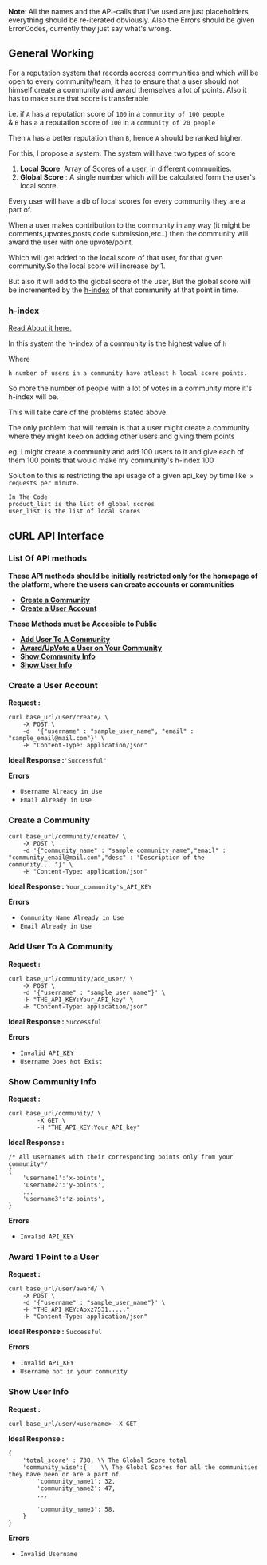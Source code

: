 **Note**: All the names and the API-calls that I've used are just placeholders, everything should be re-iterated obviously. Also the Errors should be given ErrorCodes, currently they just say what's wrong.

## General Working
For a reputation system that records accross communities and which will be open to every community/team, it has to ensure that a user should not himself create a community and award themselves a lot of points. Also it has to make sure that score is transferable 

i.e. 
if ```A``` has a reputation score of ```100``` in a ```community of 100 people```   
& ```B``` has a a reputation score of ```100``` in a ```community of 20 people```

Then ```A``` has a better reputation than ```B```, hence ```A``` should be ranked higher.

For this, I propose a system.
The system will have two types of score
1. **Local Score**: Array of Scores of a user, in different communities.
2. **Global Score** : A single number which will be calculated form the user's local score.

Every user will have a db of local scores for every community they are a part of.

When a user makes contribution to the community in any way (it might be comments,upvotes,posts,code submission,etc..) then the community will award the user with one upvote/point.

Which will get added to the local score of that user, for that given community.So the local score will increase by 1.

But also it will add to the global score of the user, But the global score will be incremented by the [h-index](#h-index) of that community at that point in time.

### h-index
[Read About it here.](https://en.wikipedia.org/wiki/H-index)

In this system the h-index of a community is the highest value of ```h```

Where 

    h number of users in a community have atleast h local score points.

So more the number of people with a lot of votes in a community more it's h-index will be.

This will take care of the problems stated above.

The only problem that will remain is that a user might create a community where they might keep on adding other users and giving them points 

eg. I might create a community and add 100 users to it and give each of them 100 points that would make my community's h-index 100

Solution to this is restricting the api usage of a given api_key by time like``` x requests per minute.```

```
In The Code
product_list is the list of global scores
user_list is the list of local scores
```


## cURL API Interface

### List Of API methods
**These API methods should be initially restricted only for the homepage of the platform, where the users can create accounts or communities**
- [**Create a Community**](#create-a-community)
- [**Create a User Account**](#create-a-user-account)


**These Methods must be Accesible to Public**
- [**Add User To A Community**](#add-user-to-a-community)
- [**Award/UpVote a User on Your Community**](#award-1-point-to-a-user)
- [**Show Community Info**](#show-community-info)
- [**Show User Info**](#show-user-info)



### Create a User Account

**Request :**
```
curl base_url/user/create/ \
    -X POST \
    -d  '{"username" : "sample_user_name", "email" : "sample_email@mail.com"}' \
    -H "Content-Type: application/json"
```

**Ideal Response :**```'Successful'```

**Errors**
- ```Username Already in Use```
- ```Email Already in Use```

### Create a Community
```
curl base_url/community/create/ \
    -X POST \
    -d '{"community_name" : "sample_community_name","email" : "community_email@mail.com","desc" : "Description of the community...."}' \
    -H "Content-Type: application/json"
```

**Ideal Response :** ```Your_community's_API_KEY```


**Errors**
- ```Community Name Already in Use```
- ```Email Already in Use```

### Add User To A Community

**Request :**
```
curl base_url/community/add_user/ \
    -X POST \
    -d '{"username" : "sample_user_name"}' \
    -H "THE_API_KEY:Your_API_key" \
    -H "Content-Type: application/json"
```

**Ideal Response :**
```Successful```

**Errors**
- ```Invalid API_KEY```
- ```Username Does Not Exist```


### Show Community Info

**Request :**
```
curl base_url/community/ \
        -X GET \
        -H "THE_API_KEY:Your_API_key"
```

**Ideal Response :**
```
/* All usernames with their corresponding points only from your community*/
{
    'username1':'x-points',
    'username2':'y-points',
    ...
    'username3':'z-points',
}
```

**Errors**
- ```Invalid API_KEY```




### Award 1 Point to a User

**Request :**
```
curl base_url/user/award/ \
    -X POST \
    -d '{"username" : "sample_user_name"}' \
    -H "THE_API_KEY:Abxz7531....."
    -H "Content-Type: application/json"
```

**Ideal Response :**
```Successful```

**Errors**
- ```Invalid API_KEY```
- ```Username not in your community```


### Show User Info

**Request :**
```
curl base_url/user/<username> -X GET
```

**Ideal Response :**
```
{
    'total_score' : 738, \\ The Global Score total
    'community_wise':{    \\ The Global Scores for all the communities they have been or are a part of
        'community_name1': 32,
        'community_name2': 47,        
        ...

        'community_name3': 58,
    }
}
```

**Errors**
- ```Invalid Username```
